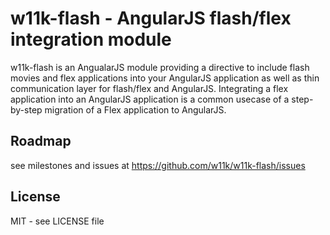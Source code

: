 # w11k-flash - AngularJS flash/flex integration module

w11k-flash is an AngualarJS module providing a directive to include flash movies and flex applications into your AngularJS application as well as thin communication layer for flash/flex and AngularJS. Integrating a flex application into an AngularJS application is a common usecase of a step-by-step migration of a Flex application to AngularJS.


## Roadmap

see milestones and issues at https://github.com/w11k/w11k-flash/issues


## License

MIT - see LICENSE file
